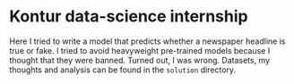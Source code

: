 <h1>Kontur data-science internship</h1>


Here I tried to write a model that predicts whether a newspaper headline is true or fake. I tried to avoid heavyweight pre-trained models because I thought that they were banned. Turned out, I was wrong.
Datasets, my thoughts and analysis can be found in the `solution` directory.
